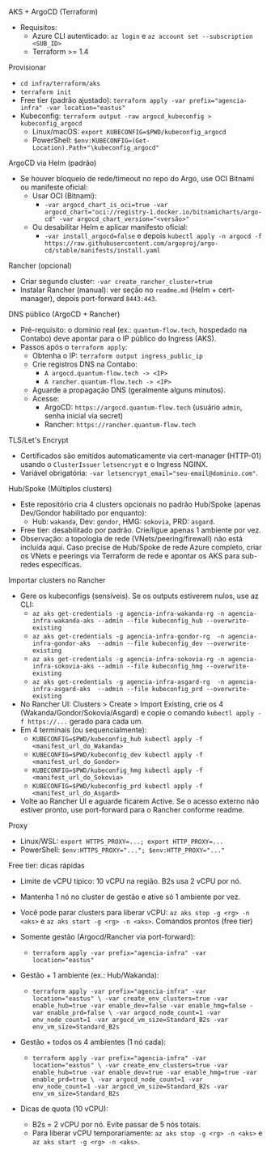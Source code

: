 AKS + ArgoCD (Terraform)

- Requisitos:
  - Azure CLI autenticado: `az login` e `az account set --subscription <SUB_ID>`
  - Terraform >= 1.4

Provisionar

- `cd infra/terraform/aks`
- `terraform init`
- Free tier (padrão ajustado): `terraform apply -var prefix="agencia-infra" -var location="eastus"`
- Kubeconfig: `terraform output -raw argocd_kubeconfig > kubeconfig_argocd`
  - Linux/macOS: `export KUBECONFIG=$PWD/kubeconfig_argocd`
  - PowerShell: `$env:KUBECONFIG=(Get-Location).Path+"\kubeconfig_argocd"`

ArgoCD via Helm (padrão)

- Se houver bloqueio de rede/timeout no repo do Argo, use OCI Bitnami ou manifeste oficial:
  - Usar OCI (Bitnami):
    - `-var argocd_chart_is_oci=true -var argocd_chart="oci://registry-1.docker.io/bitnamicharts/argo-cd" -var argocd_chart_version="<versão>"`
  - Ou desabilitar Helm e aplicar manifesto oficial:
    - `-var install_argocd=false` e depois `kubectl apply -n argocd -f https://raw.githubusercontent.com/argoproj/argo-cd/stable/manifests/install.yaml`

Rancher (opcional)

- Criar segundo cluster: `-var create_rancher_cluster=true`
- Instalar Rancher (manual): ver seção no `readme.md` (Helm + cert-manager), depois port-forward `8443:443`.

DNS público (ArgoCD + Rancher)

- Pré-requisito: o domínio real (ex.: `quantum-flow.tech`, hospedado na Contabo) deve apontar para o IP público do Ingress (AKS).
- Passos após o `terraform apply`:
  - Obtenha o IP: `terraform output ingress_public_ip`
  - Crie registros DNS na Contabo:
    - `A argocd.quantum-flow.tech -> <IP>`
    - `A rancher.quantum-flow.tech -> <IP>`
  - Aguarde a propagação DNS (geralmente alguns minutos).
  - Acesse:
    - ArgoCD: `https://argocd.quantum-flow.tech` (usuário `admin`, senha inicial via secret)
    - Rancher: `https://rancher.quantum-flow.tech`

TLS/Let's Encrypt

- Certificados são emitidos automaticamente via cert-manager (HTTP-01) usando o `ClusterIssuer` `letsencrypt` e o Ingress NGINX.
- Variável obrigatória: `-var letsencrypt_email="seu-email@dominio.com"`.

Hub/Spoke (Múltiplos clusters)

- Este repositório cria 4 clusters opcionais no padrão Hub/Spoke (apenas Dev/Gondor habilitado por enquanto):
  - Hub: `wakanda`, Dev: `gondor`, HMG: `sokovia`, PRD: `asgard`.
- Free tier: desabilitado por padrão. Crie/ligue apenas 1 ambiente por vez.
- Observação: a topologia de rede (VNets/peering/firewall) não está incluída aqui. Caso precise de Hub/Spoke de rede Azure completo, criar os VNets e peerings via Terraform de rede e apontar os AKS para sub-redes específicas.

Importar clusters no Rancher

- Gere os kubeconfigs (sensíveis). Se os outputs estiverem nulos, use az CLI:
  - `az aks get-credentials -g agencia-infra-wakanda-rg -n agencia-infra-wakanda-aks --admin --file kubeconfig_hub --overwrite-existing`
  - `az aks get-credentials -g agencia-infra-gondor-rg  -n agencia-infra-gondor-aks  --admin --file kubeconfig_dev --overwrite-existing`
  - `az aks get-credentials -g agencia-infra-sokovia-rg -n agencia-infra-sokovia-aks --admin --file kubeconfig_hmg --overwrite-existing`
  - `az aks get-credentials -g agencia-infra-asgard-rg  -n agencia-infra-asgard-aks  --admin --file kubeconfig_prd --overwrite-existing`
- No Rancher UI: Clusters > Create > Import Existing, crie os 4 (Wakanda/Gondor/Sokovia/Asgard) e copie o comando `kubectl apply -f https://...` gerado para cada um.
- Em 4 terminais (ou sequencialmente):
  - `KUBECONFIG=$PWD/kubeconfig_hub kubectl apply -f <manifest_url_do_Wakanda>`
  - `KUBECONFIG=$PWD/kubeconfig_dev kubectl apply -f <manifest_url_do_Gondor>`
  - `KUBECONFIG=$PWD/kubeconfig_hmg kubectl apply -f <manifest_url_do_Sokovia>`
  - `KUBECONFIG=$PWD/kubeconfig_prd kubectl apply -f <manifest_url_do_Asgard>`
- Volte ao Rancher UI e aguarde ficarem Active. Se o acesso externo não estiver pronto, use port-forward para o Rancher conforme readme.

Proxy

- Linux/WSL: `export HTTPS_PROXY=...; export HTTP_PROXY=...`
- PowerShell: `$env:HTTPS_PROXY="..."; $env:HTTP_PROXY="..."`


Free tier: dicas rápidas

- Limite de vCPU típico: 10 vCPU na região. B2s usa 2 vCPU por nó.
- Mantenha 1 nó no cluster de gestão e ative só 1 ambiente por vez.
- Você pode parar clusters para liberar vCPU: `az aks stop -g <rg> -n <aks>` e `az aks start -g <rg> -n <aks>`.
Comandos prontos (free tier)

- Somente gestão (Argocd/Rancher via port-forward):
  - `terraform apply -var prefix="agencia-infra" -var location="eastus"`

- Gestão + 1 ambiente (ex.: Hub/Wakanda):
  - `terraform apply -var prefix="agencia-infra" -var location="eastus" \
     -var create_env_clusters=true -var enable_hub=true -var enable_dev=false -var enable_hmg=false -var enable_prd=false \
     -var argocd_node_count=1 -var env_node_count=1 -var argocd_vm_size=Standard_B2s -var env_vm_size=Standard_B2s`

- Gestão + todos os 4 ambientes (1 nó cada):
  - `terraform apply -var prefix="agencia-infra" -var location="eastus" \
     -var create_env_clusters=true -var enable_hub=true -var enable_dev=true -var enable_hmg=true -var enable_prd=true \
     -var argocd_node_count=1 -var env_node_count=1 -var argocd_vm_size=Standard_B2s -var env_vm_size=Standard_B2s`

- Dicas de quota (10 vCPU):
  - B2s = 2 vCPU por nó. Evite passar de 5 nós totais.
  - Para liberar vCPU temporariamente: `az aks stop -g <rg> -n <aks>` e `az aks start -g <rg> -n <aks>`.


